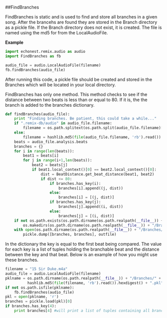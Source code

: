 ##FindBranches

FindBranches is static and is used to find and store all branches in a given song. After the brancehs are found they are stored in the Branch directory as a pickle file. If the Branch directory does not exist, it is created. The file is named using the md5 for from the LocalAudioFile.

**Example**

```python
import echonest.remix.audio as audio
import FindBranches as fb

audio_file = audio.LocalAudioFile(filename)
fb.findBranches(audio_file)
```

After running this code, a pickle file should be created and stored in the Branches which will be located in your local directory.

FindBranches has only one method. This method checks to see if the distance between two beats is less than or equal to 80. If it is, the the branch is added to the branches dictionary.

```python
def findBranches(audio_file):
    print "Finding branches. Be patient, this could take a while..."
    if ".remix-db/audio" in audio_file.filename:
        filename = os.path.splitext(os.path.split(audio_file.filename)[1])[0]
    else:
        filename = hashlib.md5(file(audio_file.filename, 'rb').read()).hexdigest()
    beats = audio_file.analysis.beats
    branches = {}
    for i in range(len(beats)):
        beat1 = beats[i]
        for j in range(i+1,len(beats)):
            beat2 = beats[j]
            if beat1.local_context()[0] == beat2.local_context()[0]:
                dist = BeatDistance.get_beat_distance(beat1, beat2)
                if dist <= 80:
                    if branches.has_key(i):
                        branches[i].append((j, dist))
                    else:
                        branches[i] = [(j, dist)]
                    if branches.has_key(j):
                        branches[j].append((i, dist))
                    else:
                        branches[j] = [(i, dist)]
    if not os.path.exists(os.path.dirname(os.path.realpath(__file__)) + "/Branches"):
        os.makedirs(os.path.dirname(os.path.realpath(__file__)) + "/Branches")
    with open(os.path.dirname(os.path.realpath(__file__)) + "/Branches/" + filename + ".pkl", 'w') as outfile:
        pickle.dump([branches, branches], outfile)
```

In the dictionary the key is equal to the first beat being compared. The value for each key is a list of tuples holding the branchable beat and the distance between the key and that beat. Below is an example of how you might use these branches.

```python
filename = "15 Sir Duke.m4a"
audio_file = audio.LocalAudioFile(filename)
pklname = os.path.dirname(os.path.realpath(__file__)) + "/Branches/" + \
          hashlib.md5(file(filename, 'rb').read()).hexdigest() + ".pkl"
if not os.path.isfile(pklname):
    fb.findBranches(audio_file)
pkl = open(pklname, 'r')
branches = pickle.load(pkl)[0]
if branches.has_key(4):
    print branches[4] #will print a list of tuples containing all branchable beats with the appropriate distance

```
